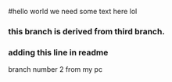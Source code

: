 #hello world
we need some text here lol

### this branch is derived from third branch.

### adding this line in readme

branch number 2 from my pc
